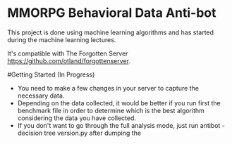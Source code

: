 # MMORPG Behavioral Data Anti-bot
This project is done using machine learning algorithms and has started during the machine learning lectures.

It's compatible with The Forgotten Server https://github.com/otland/forgottenserver.

#Getting Started (In Progress)
- You need to make a few changes in your server to capture the necessary data.
- Depending on the data collected, it would be better if you run first the benchmark file in order to determine which is the best algorithm considering the data you have collected.
- If you don't want to go through the full analysis mode, just run antibot - decision tree version.py after dumping the 